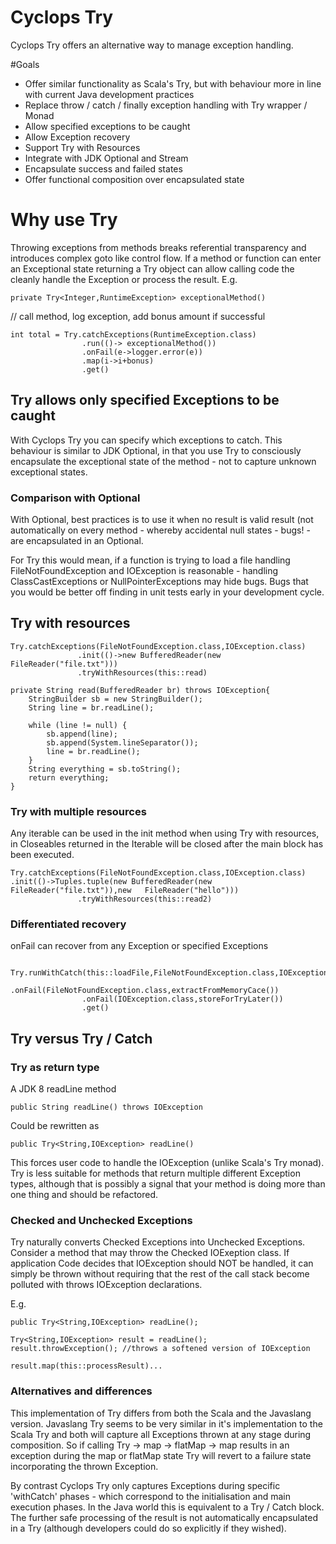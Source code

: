# Cyclops Try

Cyclops Try offers an alternative way to manage exception handling.

#Goals

* 	Offer similar functionality as Scala's Try, but with behaviour more in line with current Java development practices
*	Replace throw / catch / finally exception handling with Try wrapper / Monad
*	Allow specified exceptions to be caught
*	Allow Exception recovery
*	Support Try with Resources 
*	Integrate with JDK Optional and Stream
* 	Encapsulate success and failed states
*	Offer functional composition over encapsulated state
	
	

# Why use Try

Throwing exceptions from methods breaks referential transparency and introduces complex goto like control flow. If a method or function can enter an Exceptional state returning a Try object can allow calling code the cleanly handle the Exception or process the result. E.g.

	private Try<Integer,RuntimeException> exceptionalMethod()

// call method, log exception, add bonus amount if successful

	int total = Try.catchExceptions(RuntimeException.class)
					.run(()-> exceptionalMethod())
					.onFail(e->logger.error(e))
					.map(i->i+bonus)
					.get()

## Try allows only specified Exceptions to be caught
	
With Cyclops Try you can specify which exceptions to catch. This behaviour is similar to JDK Optional, in that you use Try to consciously encapsulate the exceptional state of the method - not to capture unknown exceptional states. 

### Comparison with Optional

With Optional, best practices is to use it when no result is valid result (not automatically on every method - whereby accidental null states - bugs! - are encapsulated in an Optional.

For Try this would mean, if a function is trying to load a file handling FileNotFoundException and IOException is reasonable - handling ClassCastExceptions or NullPointerExceptions may hide bugs. Bugs that you would be better off finding in unit tests early in your development cycle.

## Try with resources

	Try.catchExceptions(FileNotFoundException.class,IOException.class)
				   .init(()->new BufferedReader(new FileReader("file.txt")))
				   .tryWithResources(this::read)
				   
	private String read(BufferedReader br) throws IOException{
		StringBuilder sb = new StringBuilder();
        String line = br.readLine();

        while (line != null) {
            sb.append(line);
            sb.append(System.lineSeparator());
            line = br.readLine();
        }
        String everything = sb.toString();
        return everything;
	}

### Try with multiple resources

Any iterable can be used in the init method when using Try with resources, in Closeables returned in the Iterable will be closed after the main block has been executed.

    Try.catchExceptions(FileNotFoundException.class,IOException.class)
	.init(()->Tuples.tuple(new BufferedReader(new FileReader("file.txt")),new   FileReader("hello")))
				   .tryWithResources(this::read2)

### Differentiated recovery

onFail can recover from any Exception or specified Exceptions

     Try.runWithCatch(this::loadFile,FileNotFoundException.class,IOException.class)
					.onFail(FileNotFoundException.class,extractFromMemoryCace())
					.onFail(IOException.class,storeForTryLater())
					.get()

## Try versus Try / Catch

### Try as return type

A JDK 8 readLine method 

	public String readLine() throws IOException

Could be rewritten as

	public Try<String,IOException> readLine()
	
This forces user code to handle the IOException (unlike Scala's Try monad). Try is less suitable for methods that return multiple different Exception types, although that is possibly a signal that your method is doing more than one thing and should be refactored.

### Checked and Unchecked Exceptions

Try naturally converts Checked Exceptions into Unchecked Exceptions. Consider a method that may throw the Checked IOExeption class. If application Code decides that IOException should NOT be handled, it can simply be thrown without requiring that the rest of the call stack become polluted with throws IOException declarations.

E.g.

	public Try<String,IOException> readLine();
	
	Try<String,IOException> result = readLine();
	result.throwException(); //throws a softened version of IOException
	
	result.map(this::processResult)... 
	
### Alternatives and differences

This implementation of Try differs from both the Scala and the Javaslang version. Javaslang Try seems to be very similar in it's implementation to the Scala Try and both will capture all Exceptions thrown at any stage during composition. So if calling Try -> map -> flatMap -> map results in an exception during the map or flatMap state Try will revert to a failure state incorporating the thrown Exception.	

By contrast Cyclops Try only captures Exceptions during specific 'withCatch' phases - which correspond to the initialisation and main execution phases. In the Java world this is equivalent to a Try / Catch block. The further safe processing of the result is not automatically encapsulated in a Try (although developers could do so explicitly if they wished).